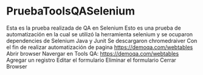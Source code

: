 # PruebaToolsQASelenium
Esta es la prueba realizada de QA en Selenium
Esto es una prueba de automatización en la cual se utilizó la herramienta selenium y se ocuparon dependencies de Selenium Java y Junit 
Se descargaron chromedraiver 
Con el fin de realizar automatización de pagina https://demoqa.com/webtables
Abrir browser 
Navergar en Tools QA: https://demoqa.com/webtables 
Agregar un registro
Editar el formulario
Eliminar el formulario
Cerrar Browser 
